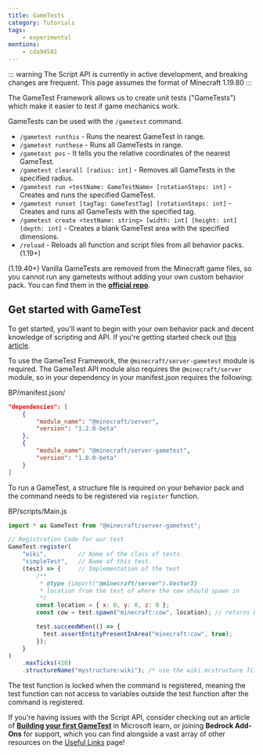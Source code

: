 ```yaml
---
title: GameTests
category: Tutorials
tags:
    - experimental
mentions:
	- cda94581
---
```


::: warning
The Script API is currently in active development, and breaking changes are frequent. This page assumes the format of Minecraft 1.19.80
:::

The GameTest Framework allows us to create unit tests ("GameTests") which make it easier to test if game mechanics work.

GameTests can be used with the `/gametest` command.

-   `/gametest runthis` - Runs the nearest GameTest in range.
-   `/gametest runthese` - Runs all GameTests in range.
-   `/gametest pos` - It tells you the relative coordinates of the nearest GameTest.
-   `/gametest clearall [radius: int]` - Removes all GameTests in the specified radius.
-   `/gametest run <testName: GameTestName> [rotationSteps: int]` - Creates and runs the specified GameTest.
-   `/gametest runset [tagTag: GameTestTag] [rotationSteps: int]` - Creates and runs all GameTests with the specified tag.
-   `/gametest create <testName: string> [width: int] [height: int] [depth: int]` - Creates a blank GameTest area with the specified dimensions.
-   `/reload` - Reloads all function and script files from all behavior packs. (1.19+)

(1.19.40+) Vanilla GameTests are removed from the Minecraft game files, so you cannot run any gametests without adding your own custom behavior pack. You can find them in the [**official repo**](https://github.com/microsoft/minecraft-gametests/tree/main/behavior_packs/vanilla_gametest).

## Get started with GameTest

To get started, you'll want to begin with your own behavior pack and decent knowledge of scripting and API. If you're getting started check out [this article](/scripting/starting-scripts).

To use the GameTest Framework, the `@minecraft/server-gametest` module is required. The GameTest API module also requires the `@minecraft/server` module, so in your dependency in your manifest.json requires the following:

<CodeHeader>BP/manifest.json/</CodeHeader>

```json
"dependencies": [
    {
        "module_name": "@minecraft/server",
        "version": "1.2.0-beta"
    },
    {
        "module_name": "@minecraft/server-gametest",
        "version": "1.0.0-beta"
    }
]
```

To run a GameTest, a structure file is required on your behavior pack and the command needs to be registered via `register` function.

<CodeHeader>BP/scripts/Main.js</CodeHeader>

```js
import * as GameTest from "@minecraft/server-gametest";

// Registration Code for our test
GameTest.register(
    "wiki",         // Name of the class of tests.
    "simpleTest",   // Name of this test.
    (test) => {     // Implementation of the test
        /**
         * @type {import("@minecraft/server").Vector3}
         * location from the test of where the cow should spawn in
         */
        const location = { x: 0, y: 0, z: 0 };
        const cow = test.spawn("minecraft:cow", location); // returns Entity instance

        test.succeedWhen(() => {
          test.assertEntityPresentInArea("minecraft:cow", true);
        });
    }
)
    .maxTicks(410)
    .structureName("mystructure:wiki"); /* use the wiki.mcstructure file */
```

The test function is locked when the command is registered, meaning the test function can not access to variables outside the test function after the command is registered.

If you're having issues with the Script API, consider checking out an article of [**Building your first GameTest**](https://learn.microsoft.com/en-us/minecraft/creator/documents/gametestbuildyourfirstgametest) in Microsoft learn, or joining **Bedrock Add-Ons** for support, which you can find alongside a vast array of other resources on the [Useful Links](/meta/useful-links#discord-links) page!
